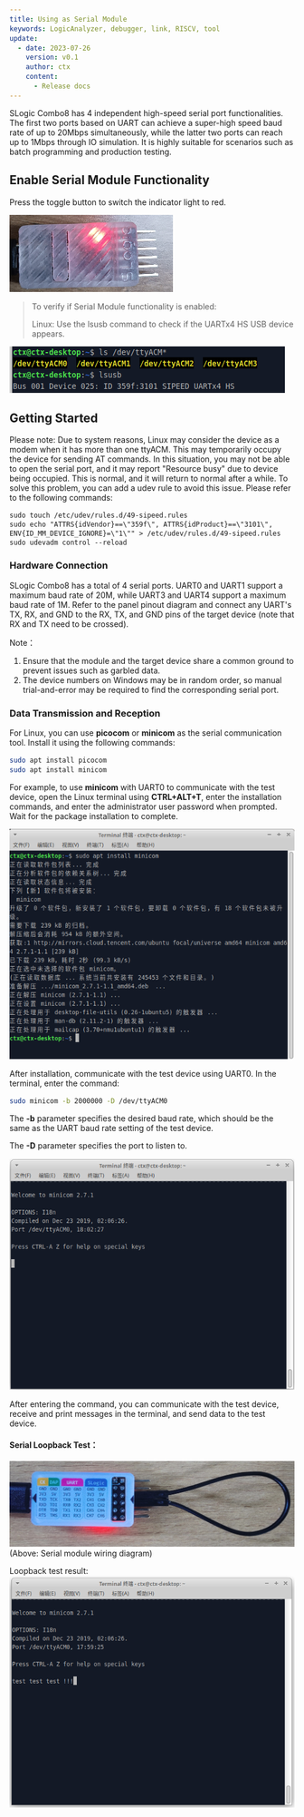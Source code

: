 ```yaml
---
title: Using as Serial Module
keywords: LogicAnalyzer, debugger, link, RISCV, tool
update:
  - date: 2023-07-26
    version: v0.1
    author: ctx
    content:
      - Release docs
---
```


SLogic Combo8 has 4 independent high-speed serial port functionalities. The first two ports based on UART can achieve a super-high speed baud rate of up to 20Mbps simultaneously, while the latter two ports can reach up to 1Mbps through IO simulation. It is highly suitable for scenarios such as batch programming and production testing.

## Enable Serial Module Functionality

Press the toggle button to switch the indicator light to red.

![slogic_led_red](./../../../zh/logic_analyzer/combo8/assets/use_fouruart_function/slogic_led_red.png)

> To verify if Serial Module functionality is enabled:
>
> Linux: Use the lsusb command to check if the UARTx4 HS USB device appears.

![slogic_linux_equipment_uart](./../../../zh/logic_analyzer/combo8/assets/use_fouruart_function/slogic_linux_equipment_uart.png)

## Getting Started

Please note: Due to system reasons, Linux may consider the device as a modem when it has more than one ttyACM. This may temporarily occupy the device for sending AT commands. In this situation, you may not be able to open the serial port, and it may report "Resource busy" due to device being occupied. This is normal, and it will return to normal after a while. To solve this problem, you can add a udev rule to avoid this issue. Please refer to the following commands:

```shell
sudo touch /etc/udev/rules.d/49-sipeed.rules
sudo echo "ATTRS{idVendor}==\"359f\", ATTRS{idProduct}==\"3101\", ENV{ID_MM_DEVICE_IGNORE}=\"1\"" > /etc/udev/rules.d/49-sipeed.rules
sudo udevadm control --reload
```

### Hardware Connection

SLogic Combo8 has a total of 4 serial ports. UART0 and UART1 support a maximum baud rate of 20M, while UART3 and UART4 support a maximum baud rate of 1M. Refer to the panel pinout diagram and connect any UART's TX, RX, and GND to the RX, TX, and GND pins of the target device (note that RX and TX need to be crossed).

Note：
1. Ensure that the module and the target device share a common ground to prevent issues such as garbled data.
2. The device numbers on Windows may be in random order, so manual trial-and-error may be required to find the corresponding serial port.

### Data Transmission and Reception

For Linux, you can use **picocom** or **minicom** as the serial communication tool. Install it using the following commands:

```Bash
sudo apt install picocom
sudo apt install minicom
```

For example, to use **minicom** with UART0 to communicate with the test device, open the Linux terminal using **CTRL+ALT+T**, enter the installation commands, and enter the administrator user password when prompted. Wait for the package installation to complete.

![minicom_install_uart](./../../../zh/logic_analyzer/combo8/assets/use_fouruart_function/minicom_install_uart.png)

After installation, communicate with the test device using UART0. In the terminal, enter the command:

```Bash
sudo minicom -b 2000000 -D /dev/ttyACM0
```

The **-b** parameter specifies the desired baud rate, which should be the same as the UART baud rate setting of the test device.

The **-D** parameter specifies the port to listen to.

![minicom_uart](./../../../zh/logic_analyzer/combo8/assets/use_fouruart_function/minicom_uart.png)

After entering the command, you can communicate with the test device, receive and print messages in the terminal, and send data to the test device.

#### Serial Loopback Test：

![uart_line_uart](./../../../zh/logic_analyzer/combo8/assets/use_fouruart_function/uart_line_uart.jpg)
(Above: Serial module wiring diagram)

Loopback test result:
![minicom_test_uart](./../../../zh/logic_analyzer/combo8/assets/use_fouruart_function/minicom_test_uart.png)